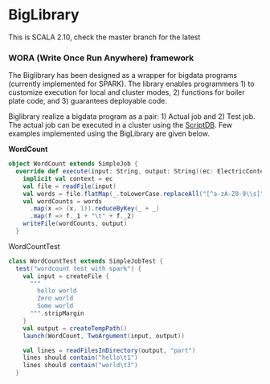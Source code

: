 
# BigLibrary

This is SCALA 2.10, check the master branch for the latest

<h3>WORA (Write Once Run Anywhere) framework</h3>
The Biglibrary has been designed as a wrapper for bigdata programs (currently implemented for SPARK). 
The library enables programmers 1) to customize execution for local and cluster modes, 2) functions for boiler plate code, and 3) guarantees deployable code.

Biglibrary realize a bigdata program as a pair: 1) Actual job and 2) Test job. The actual job can be executed in a cluster using the 
<a href="https://github.com/recipegrace/ScriptDB">ScriptDB</a>.  Few examples implemented using the BigLibrary  are given below.

<b>WordCount</b>


```scala
object WordCount extends SimpleJob {
  override def execute(input: String, output: String)(ec: ElectricContext) = {
    implicit val context = ec
    val file = readFile(input)
    val words = file.flatMap(_.toLowerCase.replaceAll("[^a-zA-Z0-9\\s]", "").split("\\s+"))
    val wordCounts = words
      .map(x => (x, 1)).reduceByKey(_ + _)
      .map(f => f._1 + "\t" + f._2)
    writeFile(wordCounts, output)
  }

```  
WordCountTest 

```scala
class WordCountTest extends SimpleJobTest {
  test("wordcount test with spark") {
    val input = createFile {
      """
        hello world
        Zero world
        Some world
      """.stripMargin
    }
    val output = createTempPath()
    launch(WordCount, TwoArgument(input, output))

    val lines = readFilesInDirectory(output, "part")
    lines should contain("hello\t1")
    lines should contain("world\t3")
  }
```



